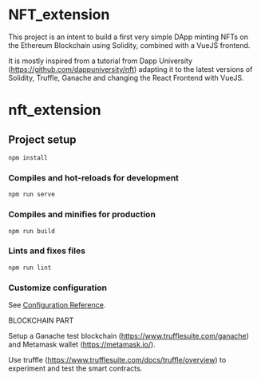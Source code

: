 # NFT_extension

This project is an intent to build a first very simple DApp minting NFTs on the Ethereum Blockchain using Solidity, combined with a VueJS frontend.

It is mostly inspired from a tutorial from Dapp University (https://github.com/dappuniversity/nft) adapting it to the latest versions of Solidity, Truffle, Ganache and changing the React Frontend with VueJS.

# nft_extension

## Project setup
```
npm install
```

### Compiles and hot-reloads for development
```
npm run serve
```

### Compiles and minifies for production
```
npm run build
```

### Lints and fixes files
```
npm run lint
```

### Customize configuration
See [Configuration Reference](https://cli.vuejs.org/config/).

BLOCKCHAIN PART

Setup a Ganache test blockchain (https://www.trufflesuite.com/ganache) and Metamask wallet (https://metamask.io/).

Use truffle (https://www.trufflesuite.com/docs/truffle/overview) to experiment and test the smart contracts.

